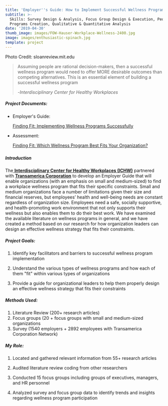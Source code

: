 ```yaml
---
title: 'Employer''s Guide: How to Implement Successful Wellness Programs '
subtitle: >-
  Skills: Survey Design & Analysis, Focus Group Design & Execution, People (HR)
  Programs Creation, Qualitative & Quantitative Analysis
date: '2019-04-30'
thumb_image: images/FOW-Hauser-Workplace-Wellness-2400.jpg
image: images/enthusiastic-spinach.jpg
template: project
---
```

Photo Credit: sloanreview.mit.edu

> Assuming people are rational decision-makers, then a successful wellness program would need to offer MORE desirable outcomes than competing alternatives. This is an essential element of building a successful wellness program
>
> \-*Interdisciplinary Center for Healthy Workplaces*

##### Project Documents:

*   Employer's Guide: 

    [Finding Fit: Implementing Wellness Programs Successfully](https://healthyworkplaces.berkeley.edu/sites/default/files/employer_guide_2018_03_30.pdf)

*   Assessment:

    [ Finding Fit: Which Wellness Program Best Fits Your Organization?](https://pages.github.berkeley.edu/healthyworkplaces/assessment-tool/#home)

#####

##### Introduction

The[ **Interdisciplinary Center for Healthy Workplaces (ICHW)**](https://healthyworkplaces.berkeley.edu/) partnered with [**Transamerica Corporation**](https://www.transamerica.com/individual/) to develop an Employer Guide that will enable organizations (with an emphasis on small and medium-sized) to find a workplace wellness program that fits their specific constraints.  Small and medium organizations face a number of limitations given their size and financial reserves, but employees’ health and well-being needs are constant regardless of organization size. Employees need a safe, socially supportive, and health-promoting work environment that not only supports their wellness but also enables them to do their best work. We have examined the available literature on wellness programs in general, and we have created a method based on our research for how organization leaders can design an effective wellness strategy that fits their constraints.

##### Project Goals:

1.  Identify key facilitators and barriers to successful wellness program implementation

2.  Understand the various types of wellness programs and how each of them "fit" within various types of organizations

3.  Provide a guide for organizational leaders to help them properly design an effective wellness strategy that fits their constraints

##### Methods Used:

1.  Literature Review (200+ research articles)
2.  Focus groups (20 + focus groups with small and medium-sized organizations
3.  Survey (1540 employers + 2892 employees with Transamerica Corporation Network)

##### My Role:

1.  Located and gathered relevant information from 55+ research articles

2.  Audited literature review coding from other researchers

3.  Conducted 15 focus groups including groups of executives, managers, and HR personnel

4.  Analyzed survey and focus group data to identify trends and insights regarding wellness program participation
